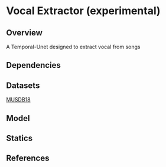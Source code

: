 

# Vocal Extractor (experimental)
## Overview
 A Temporal-Unet designed to extract vocal from songs
## Dependencies

## Datasets
[MUSDB18](https://sigsep.github.io/datasets/musdb.html)
## Model

## Statics

## References
